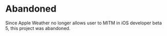 # Abandoned

Since Apple Weather no longer allows user to MITM in iOS developer beta 5, this project was abandoned.